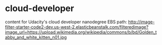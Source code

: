 # cloud-developer
content for Udacity's cloud developer nanodegree
EBS path:
http://image-filter-starter-code2-dev.us-west-2.elasticbeanstalk.com/filteredimage?image_url=https://upload.wikimedia.org/wikipedia/commons/b/bd/Golden_tabby_and_white_kitten_n01.jpg
